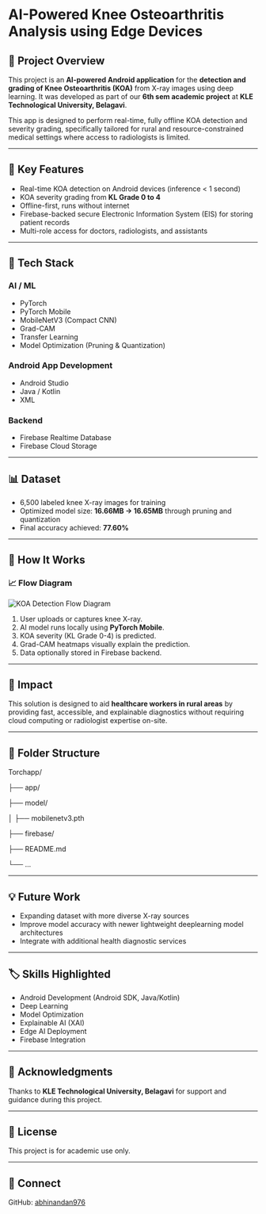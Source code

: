 # AI-Powered Knee Osteoarthritis Analysis using Edge Devices

## 📱 Project Overview

This project is an **AI-powered Android application** for the **detection and grading of Knee Osteoarthritis (KOA)** from X-ray images using deep learning. It was developed as part of our **6th sem academic project** at **KLE Technological University, Belagavi**.

This app is designed to perform real-time, fully offline KOA detection and severity grading, specifically tailored for rural and resource-constrained medical settings where access to radiologists is limited.

---

## 🎯 Key Features
- Real-time KOA detection on Android devices (inference < 1 second)
- KOA severity grading from **KL Grade 0 to 4**
- Offline-first, runs without internet
- Firebase-backed secure Electronic Information System (EIS) for storing patient records
- Multi-role access for doctors, radiologists, and assistants

---

## 🧠 Tech Stack

### **AI / ML**
- PyTorch
- PyTorch Mobile
- MobileNetV3 (Compact CNN)
- Grad-CAM
- Transfer Learning
- Model Optimization (Pruning & Quantization)

### **Android App Development**
- Android Studio
- Java / Kotlin
- XML

### **Backend**
- Firebase Realtime Database
- Firebase Cloud Storage

---

## 📊 Dataset
- 6,500 labeled knee X-ray images for training
- Optimized model size: **16.66MB → 16.65MB** through pruning and quantization
- Final accuracy achieved: **77.60%**

---

## 🚀 How It Works

### 📈 Flow Diagram

![KOA Detection Flow Diagram](assets/flowDiagram.png)

1. User uploads or captures knee X-ray.  
2. AI model runs locally using **PyTorch Mobile**.  
3. KOA severity (KL Grade 0-4) is predicted.  
4. Grad-CAM heatmaps visually explain the prediction.  
5. Data optionally stored in Firebase backend.


---

## 🏥 Impact
This solution is designed to aid **healthcare workers in rural areas** by providing fast, accessible, and explainable diagnostics without requiring cloud computing or radiologist expertise on-site.

---

## 📂 Folder Structure
Torchapp/

├── app/

├── model/

│ ├── mobilenetv3.pth

├── firebase/

├── README.md

└── ...



---

## 💡 Future Work
- Expanding dataset with more diverse X-ray sources
- Improve model accuracy with newer lightweight deeplearning model architectures
- Integrate with additional health diagnostic services

---

## 🏷️ Skills Highlighted
- Android Development (Android SDK, Java/Kotlin)
- Deep Learning
- Model Optimization
- Explainable AI (XAI)
- Edge AI Deployment
- Firebase Integration

---

## 🤝 Acknowledgments
Thanks to **KLE Technological University, Belagavi** for support and guidance during this project.

---

## 📄 License
This project is for academic use only.

---

## 🔗 Connect
GitHub: [abhinandan976](https://github.com/abhinandan976)
